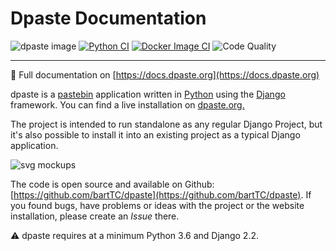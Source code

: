 # Dpaste Documentation

![dpaste image](https://img.shields.io/pypi/v/dpaste.svg)
[![Python CI](https://github.com/DarrenOfficial/dpaste/actions/workflows/python.yml/badge.svg)](https://github.com/DarrenOfficial/dpaste/actions/workflows/python.yml)
[![Docker Image CI](https://github.com/DarrenOfficial/dpaste/actions/workflows/docker.yml/badge.svg)](https://hub.docker.com/r/darrenofficial/dpaste)
![Code Quality](https://api.codacy.com/project/badge/Grade/185cfbe9b4b447e59a40f816c4a5ebf4)

----

📖 Full documentation on [https://docs.dpaste.org](https://docs.dpaste.org)

dpaste is a [pastebin](https://en.wikipedia.org/wiki/Pastebin) application written in [Python](https://www.python.org/) using the [Django](https://www.djangoproject.com/) framework. You can find a live installation on [dpaste.org.](https://dpaste.org)

The project is intended to run standalone as any regular Django Project, but it's also possible to install it into an existing project as a typical Django application.

![svg mockups](https://cdn.darrennathanael.com/assets/dpaste/dpaste.png)

The code is open source and available on Github: [https://github.com/bartTC/dpaste](https://github.com/bartTC/dpaste). If you found bugs, have problems or ideas with the project or the website installation, please create an *Issue* there.

⚠️ dpaste requires at a minimum Python 3.6 and Django 2.2.
